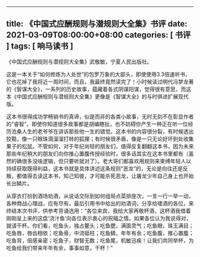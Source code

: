 
---
title: 《中国式应酬规则与潜规则大全集》书评
date: 2021-03-09T08:00:00+08:00
categories: [ 书评 ]
tags: [ 响马读书 ]
---

《中国式应酬规则与潜规则大全集》武敬敏，宁夏人民出版社。

这是一本关于“如何修炼为人处世”的包罗万象的大部头，即使使用3.3倍速听书，它也花掉了我将近一周时间，而且，我最终竟然读完了！小时候读过明代冯梦龙著的《智谋大全》，一系列的历史故事，蕴藏着各式阴谋阳谋，觉得很有意思，而这本《中国式应酬规则与潜规则大全集》更像是《智谋大全》的与时俱进扩展现代版。

这本书很得成功学畅销书的真谛，似是而非的各类小故事，无时无刻不在彰显作者的“睿智”，即使你知道很多故事都是胡编瞎扯，也不妨碍你产生一种正在听一位经历沧桑人生的老爷爷在讲诉那些他一生的错觉。这本书的内容很分裂，有时候透出狡黠，像一只眼珠滴溜溜打转的狐狸；有时候很矛盾，像是一只无论好坏到处收集果子的松鼠。不管如何，对于年纪尚轻的朋友们，值得反复翻翻这本书，因为未来那些年纪稍大的朋友们向你推心置腹传授经验时，很多话其实在这本书里都有（虽然的确很多没啥逻辑，但只要听就对了）。老大哥们都喜欢用规则来束缚年轻人以持续获取既得利益，这本书就是具体讲述这条规则“恶龙”的，无论是向往还是反叛，都值得去读这本书，知己知彼，才可能杀死恶龙，让屠龙少年自己身上也开始长出鳞片。

从穿衣打扮到酒场劝酒，从说话交际到如何组局点菜排座次，一言一行一举一动，各种商战心理战，应有尽有。最后引用书中给出的劝酒词，分享给嗜酒的各位，来终结本次书评，供参考背诵选用：“各位来宾，我给大家再敬杯酒，这杯酒我借着刚刚呈上来的这盘‘浇汁鱼’向各位表示衷心的祝福之情。如果各位认为我说得对，就请干杯。你们看，吃鱼头，独占鳌头；吃鱼腮，满面灵气；吃鱼眼，珠玉满目；吃鱼唇，唇齿相依；吃鱼骨，中流砥柱；吃鱼鳞，年年有余；吃鱼腹，推心置腹；吃鱼背，倍感亲密；吃鱼子，财智无数；吃鱼尾，机敏迅疾！让我们共同举杯，为吃鱼给我们带来年年有余，事事如意，干杯！”
